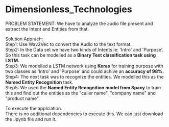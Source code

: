 # Dimensionless_Technologies<br />

PROBLEM STATEMENT: We have to analyze the audio file present and extract the Intent and Entities from that.<br />

Solution Apprach:<br />
Step1: Use Wav2Vec to convert the Audio to the text format.<br />
Step2: In the Data set we have two kinds of Intents ie: 'Intro' and 'Purpose'. So this task can be modelled as a **Binary Text classification task using LSTM.**<br />
Step3: We modelled a LSTM network using **Keras** for training purpose with two classes as 'Intro' and 'Purpose' and could achive an **accuracy of 98%.** <br />
Step4: The next task was to recognize the entities. We modelled this as the **Named Entity Recognition** task. <br />
Step5: We used the **Named Entity Recognition model from Spacy** to train this and find out the entities as the "caller name", "company name" and "product name".<br />

To execute the applciation.<br />
There is no additional dependencies to execute this. We can just download the .ipynb file and run it.
